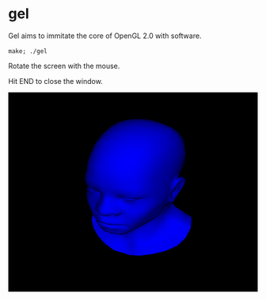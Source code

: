 # gel

Gel aims to immitate the core of OpenGL 2.0 with software.

    make; ./gel

Rotate the screen with the mouse.

Hit END to close the window.

![screenshot](scrots/2018-01-10-232649_600x480_scrot.png)
